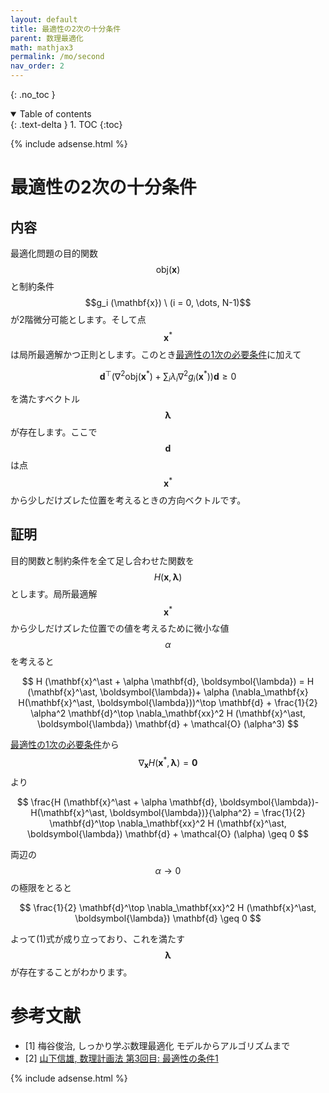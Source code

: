 ```yaml
---
layout: default
title: 最適性の2次の十分条件
parent: 数理最適化
math: mathjax3
permalink: /mo/second
nav_order: 2
---
```


{: .no_toc }

<details open markdown="block">
  <summary>
    Table of contents
  </summary>
  {: .text-delta }
1. TOC
{:toc}
</details>

{% include adsense.html %}

# 最適性の2次の十分条件

## 内容

最適化問題の目的関数$$\mathrm{obj} (\mathbf{x})$$と制約条件$$g_i (\mathbf{x}) \ (i = 0, \dots, N-1)$$が2階微分可能とします。そして点$$\mathbf{x}^\ast$$は局所最適解かつ正則とします。このとき[最適性の1次の必要条件](/mo/first.md)に加えて

$$
\mathbf{d}^\top \left( \nabla^2 \mathrm{obj} (\mathbf{x}^\ast) + \sum_i \lambda_i \nabla^2 g_i (\mathbf{x}^\ast) \right) \mathbf{d} 
\geq 0 \tag{1}
$$

を満たすベクトル$$\boldsymbol{\lambda}$$が存在します。ここで$$\mathbf{d}$$は点$$\mathbf{x}^\ast$$から少しだけズレた位置を考えるときの方向ベクトルです。

## 証明

目的関数と制約条件を全て足し合わせた関数を$$H (\mathbf{x}, \boldsymbol{\lambda})$$とします。局所最適解$$\mathbf{x}^\ast$$から少しだけズレた位置での値を考えるために微小な値$$\alpha$$を考えると

$$
H (\mathbf{x}^\ast + \alpha \mathbf{d}, \boldsymbol{\lambda}) 
= H (\mathbf{x}^\ast, \boldsymbol{\lambda})+ \alpha (\nabla_\mathbf{x} H(\mathbf{x}^\ast, \boldsymbol{\lambda}))^\top \mathbf{d} + \frac{1}{2} \alpha^2 \mathbf{d}^\top \nabla_\mathbf{xx}^2 H (\mathbf{x}^\ast, \boldsymbol{\lambda}) \mathbf{d} + \mathcal{O} (\alpha^3)   
$$

[最適性の1次の必要条件](/mo/first)から$$\nabla_\mathbf{x} H (\mathbf{x}^\ast, \boldsymbol{\lambda}) = \mathbf{0}$$より

$$
\frac{H (\mathbf{x}^\ast + \alpha \mathbf{d}, \boldsymbol{\lambda})-H(\mathbf{x}^\ast, \boldsymbol{\lambda})}{\alpha^2} 
= \frac{1}{2} \mathbf{d}^\top \nabla_\mathbf{xx}^2 H (\mathbf{x}^\ast, \boldsymbol{\lambda}) \mathbf{d} + \mathcal{O} (\alpha) 
\geq 0
$$

両辺の$$\alpha \rightarrow 0$$の極限をとると

$$
\frac{1}{2} \mathbf{d}^\top \nabla_\mathbf{xx}^2 H (\mathbf{x}^\ast, \boldsymbol{\lambda}) \mathbf{d} 
\geq 0
$$

よって(1)式が成り立っており、これを満たす$$\boldsymbol{\lambda}$$が存在することがわかります。

# 参考文献

* [1] 梅谷俊治, しっかり学ぶ数理最適化 モデルからアルゴリズムまで
* [2] [山下信雄, 数理計画法 第3回目: 最適性の条件1](http://www-optima.amp.i.kyoto-u.ac.jp/~nobuo/Ryukoku/2002/course3.pdf)

{% include adsense.html %}